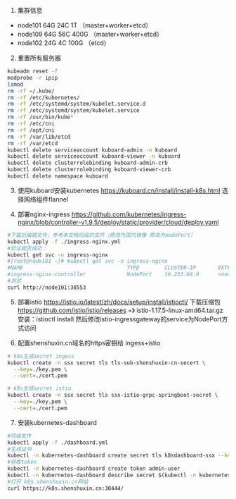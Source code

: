 1. 集群信息
- node101 64G 24C 1T （master+worker+etcd）
- node109 64G 56C 400G （master+worker+etcd）
- node102 24G 4C 100G （etcd）

2. 重置所有服务器
```sh
kubeadm reset -f
modprobe -r ipip
lsmod
rm -rf ~/.kube/
rm -rf /etc/kubernetes/
rm -rf /etc/systemd/system/kubelet.service.d
rm -rf /etc/systemd/system/kubelet.service
rm -rf /usr/bin/kube*
rm -rf /etc/cni
rm -rf /opt/cni
rm -rf /var/lib/etcd
rm -rf /var/etcd
kubectl delete serviceaccount kuboard-admin -n kuboard
kubectl delete serviceaccount kuboard-viewer -n kuboard
kubectl delete clusterrolebinding kuboard-admin-crb
kubectl delete clusterrolebinding kuboard-viewer-crb
kubectl delete namespace kuboard
```
3. 使用kuboard安装kubernetes
https://kuboard.cn/install/install-k8s.html
选择网络组件flannel

4. 部署nginx-ingress
https://github.com/kubernetes/ingress-nginx/blob/controller-v1.9.5/deploy/static/provider/cloud/deploy.yaml
```sh
#下载后编辑文件，参考本文档同级的文件（修改为国内镜像 修改为nodePort）
kubectl apply -f ./ingress-nginx.yml
#验证是否成功：
kubectl get svc -n ingress-nginx
#[root@node101 ~]# kubectl get svc -n ingress-nginx
#NAME                                 TYPE        CLUSTER-IP       EXTERNAL-IP   PORT(S)                      AGE
#ingress-nginx-controller             NodePort    10.233.68.0      <none>        80:30553/TCP,443:30360/TCP   9m23s
#测试 
curl http://node101:30553
```

5. 部署istio
https://istio.io/latest/zh/docs/setup/install/istioctl/
下载压缩包 https://github.com/istio/istio/releases =》 istio-1.17.5-linux-amd64.tar.gz
安装：istioctl install
然后修改istio-ingressgateway的service为NodePort方式访问

6. 配置shenshuxin.cn域名的https密钥给 ingess+istio
```sh
# k8s生成secret ingess
kubectl create -n ssx secret tls tls-sub-shenshuxin-cn-secert \
  --key=./key.pem \
  --cert=./cert.pem

# k8s生成secret istio
kubectl create -n ssx secret tls ssx-istio-grpc-springboot-secret \
  --key=./key.pem \
  --cert=./cert.pem
```

7. 安装kubernetes-dashboard
```sh
#同级文件 
kubectl apply -f ./dashboard.yml
#生成证书
kubectl -n kubernetes-dashboard create secret tls k8sdashboard-ssx --key ./key.pem --cert ./cert.pem
#获取token
kubectl -n kubernetes-dashboard create token admin-user
kubectl -n kubernetes-dashboard describe secret $(kubectl -n kubernetes-dashboard get secret | grep admin-user | awk '{print $1}')
#打开 k8s.shenshuxin.cn网站
curl https://k8s.shenshuxin.cn:30444/
```
